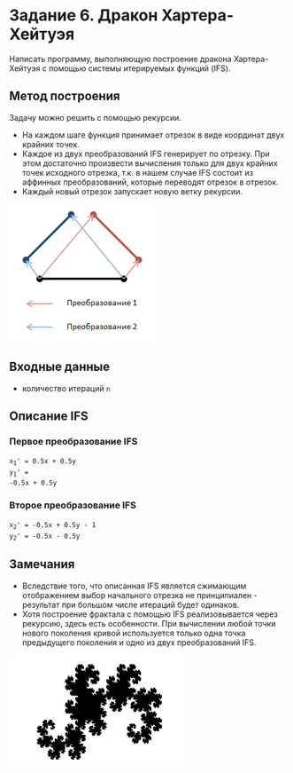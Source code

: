 # Задание 6. Дракон Хартера-Хейтуэя
Написать программу, выполняющую построение дракона Хартера-Хейтуэя с помощью системы итерируемых функций (IFS).

## Метод построения
Задачу можно решить с помощью рекурсии.
* На каждом шаге функция принимает отрезок в виде координат двух крайних точек.
* Каждое из двух преобразований IFS генерирует по отрезку.
При этом достаточно произвести вычисления только для двух крайних точек исходного отрезка, т.к. в нашем случае IFS состоит из аффинных преобразований, которые переводят отрезок в отрезок.
* Каждый новый отрезок запускает новую ветку рекурсии.

![Построение](/images/ifs.png)

## Входные данные
* количество итераций `n`

## Описание IFS
### Первое преобразование IFS</span>
<code>x<sub>1</sub>' = 0.5x + 0.5y</code><br>
<code>y<sub>1</sub>' = -0.5x + 0.5y</code><br>
    
### Второе преобразование IFS</span>
<code>x<sub>2</sub>' = -0.5x + 0.5y - 1</code><br>
<code>y<sub>2</sub>' = -0.5x - 0.5y</code><br>

## Замечания
* Вследствие того, что описанная IFS является сжимающим отображением выбор начального отрезка не принципиален - результат при большом числе итераций будет одинаков.
* Хотя построение фрактала с помощью IFS реализовывается через рекурсию, здесь есть особенности. При вычислении любой точки нового поколения кривой используется только одна точка предыдущего поколения и одно из двух преобразований IFS.
    
![Дракон Хартера-Хейтуэя](/images/dragon.png)
